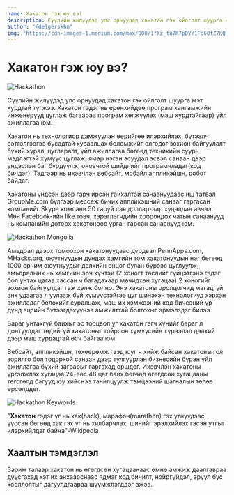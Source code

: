 ```yaml
---
name: Хакатон гэж юу вэ!
description: Сүүлийн жилүүдэд улс орнуудад хакатон гэх ойлголт шуурга мэт хурдтай түгжээ. Тэгвэл энэ нийтлэлээр Хакатон гэх зүйлтэй бага зэрэг танилцацгаая
author: "@delgerskhn"
img: "https://cdn-images-1.medium.com/max/800/1*Xz_ta7K7pDVY1Fd60fZ7KQ.jpeg"
---
```


# Хакатон гэж юу вэ?

![Hackathon](https://cdn-images-1.medium.com/max/800/1*Xz_ta7K7pDVY1Fd60fZ7KQ.jpeg)

Сүүлийн жилүүдэд улс орнуудад хакатон гэх ойлголт шуурга мэт хурдтай түгжээ. Хакатон гэдэг нь ерөнхийдөө програм хангамжийн инженерүүд цуглаж багаараа програм хөгжүүлэх (маш хурдтайгаар) үйл ажиллагаа юм.

Хакатон нь технологиор дамжуулан өөрийгөө илэрхийлэх, бүтээлч сэтгэлгээгээ бусадтай хуваалцах боломжийг олгодог зохион байгуулалт бүхий хурал, цугларалт, үйл ажиллагаа бөгөөд техникийн суурь мэдлэгтэй хүмүүс цуглаж, ямар нэгэн асуудал эсвэл санаан дээр үндэслэн баг бүрдүүлж, оновчтой шийдлийг програмчладаг(код бичдэг). Тэдгээр нь ихэвчлэн вебсайт, мобайл аппликэйшн, робот байдаг.

Хакатоны үндсэн дээр гарч ирсэн гайхалтай санаануудаас иш татвал GroupMe.com бүлгээр мессеж бичих аппликэшний санааг гаргасан компанийг Skype компани 50 гаруй сая доллар-аар худалдан авчээ. Мөн Facebook-ийн like товч, хэрэглэгчдийн хоорондох чатын санаанууд нь компанийн доторх хакатоноос урган гарсан санаанууд юм.

![Hackathon Mongolia](https://miro.medium.com/max/1000/1*wS14hW6FJLrsOJDX32gXKg.jpeg)

Амьдрал дээрх томоохон хакатонуудаас дурдвал PennApps.com, MHacks.org, оюутнуудын дундах хамгийн том хакатонуудын нэг бөгөөд 1000 орчим оюутнуудыг дэлхийн өнцөг булан бүрээс цуглуулж, амьдралынх нь хамгийн эрч хүчтэй (2 хоногт төслийг гүйцэтгэнэ гэдэг бол унтах цагаа хассан ч багадахаар мөчидхөн хугацаа) 2 хоногийг зохион байгуулдаг гэж хэлж болно. Энэ хакатоны оролцогчид магадгүй анх удаагаа л уулзаж буй хүмүүстэйгээ цуг шинэхэн технологиуд хэрхэн ажилладаг болохийг суралцаж, маш их хэмжээний код бичсэний үр дүнд эцсийн бүтээгдэхүүнээ амжилттай болгохыг эрмэлздэг билээ.

Бараг унтахгүй байхыг эс тооцвол уг хакатон гэгч хүнийг бараг л донтуулдаг төдийгүй хакатоныг тойрсон хүмүүсийн хүрээлэл дэлхий дээр маш хурдацтай өсч байгаа юм.

Вебсайт, аппликэйшн, төхөөрөмж гээд юуг ч хийж байсан хакатоны гол зорилго бол тодорхой санаан дээр тулгуурлан бизнесийн бүрэн үйл ажиллагаа бүхий загварыг гаргахад оршдог. Ихэвчлэн хакатоны үргэлжлэх хугацаа 24-өөс 48 цаг байх бөгөөд өгөгдсөн хугацааны төгсгөлд багууд юу хийснээ танилцуулж тэмцээний шагналын төлөө өрсөлддөг.

![Hackathon Keywords](https://miro.medium.com/max/700/0*8BccXKKNkSwhqcxC.png)

"<b>Хакатон</b> гэдэг үг нь хак(hack), марафон(marathon) гэх үгнүүдээс үүссэн бөгөөд хак гэх үг нь хялбарчлах, шинийг эрэлхийлэх гэсэн утгыг илэрхийлдэг байна"-Wikipedia

## Хаалтын тэмдэглэл

Зарим талаар хакатон нь өгөгдсөн хугацаанаас өмнө амжиж даалгавраа дуусгахад хэт их анхаарснаас ядмаг код бичилт, нойргүйдэл, эрүүл бус хооллолтыг дагуулдгаараа шүүмжлэгддэг ажээ.
